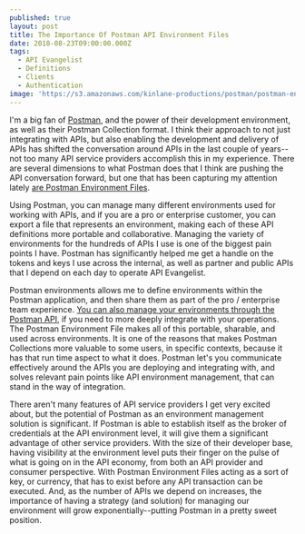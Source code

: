```yaml
---
published: true
layout: post
title: The Importance Of Postman API Environment Files
date: 2018-08-23T09:00:00.000Z
tags:
  - API Evangelist
  - Definitions
  - Clients
  - Authentication
image: 'https://s3.amazonaws.com/kinlane-productions/postman/postman-environments.png'
---
```

I'm a big fan of [Postman](https://www.getpostman.com/), and the power of their development environment, as well as their Postman Collection format. I think their approach to not just integrating with APIs, but also enabling the development and delivery of APIs has shifted the conversation around APIs in the last couple of years--not too many API service providers accomplish this in my experience. There are several dimensions to what Postman does that I think are pushing the API conversation forward, but one that has been capturing my attention lately [are Postman Environment Files](https://www.getpostman.com/docs/v6/postman/environments_and_globals/manage_environments).

Using Postman, you can manage many different environments used for working with APIs, and if you are a pro or enterprise customer, you can export a file that represents an environment, making each of these API definitions more portable and collaborative. Managing the variety of environments for the hundreds of APIs I use is one of the biggest pain points I have. Postman has significantly helped me get a handle on the tokens and keys I use across the internal, as well as partner and public APIs that I depend on each day to operate API Evangelist.

Postman environments allows me to define environments within the Postman application, and then share them as part of the pro / enterprise team experience. [You can also manage your environments through the Postman API](https://docs.api.getpostman.com/#a237ffbe-0444-b394-a2c4-b99f691931cf), if you need to more deeply integrate with your operations. The Postman Environment File makes all of this portable, sharable, and used across environments. It is one of the reasons that makes Postman Collections more valuable to some users, in specific contexts, because it has that run time aspect to what it does. Postman let's you communicate effectively around the APIs you are deploying and integrating with, and solves relevant pain points like API environment management, that can stand in the way of integration.

There aren't many features of API service providers I get very excited about, but the potential of Postman as an environment management solution is significant. If Postman is able to establish itself as the broker of credentials at the API environment level, it will give them a significant advantage of other service providers. With the size of their developer base, having visibility at the environment level puts their finger on the pulse of what is going on in the API economy, from both an API provider and consumer perspective. With Postman Environment Files acting as a sort of key, or currency, that has to exist before any API transaction can be executed. And, as the number of APIs we depend on increases, the importance of having a strategy (and solution) for managing our environment will grow exponentially--putting Postman in a pretty sweet position.
